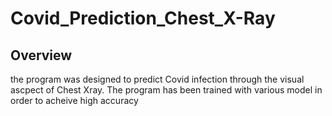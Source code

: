 # Covid_Prediction_Chest_X-Ray
<h2>Overview</h2>
the program was designed to predict Covid infection through the visual ascpect of Chest Xray. The program has been trained with various model in order to acheive high accuracy
